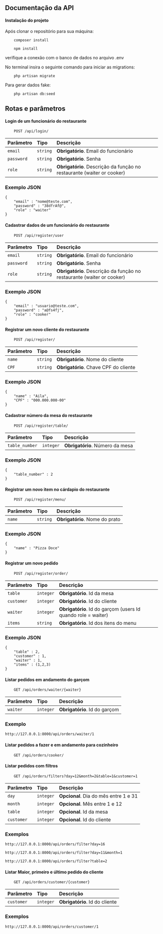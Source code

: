 
## Documentação da API

#### Instalação do projeto

Após clonar o repositório para sua máquina: 

```
    composer install
    
    npm install

```
verifique a conexão com o banco de dados no arquivo .env

No terminal insira o seguinte comando para iniciar as migrations:

```
    php artisan migrate
```
Para gerar dados fake:

```
    php artisan db:seed
```

## Rotas e parâmetros

#### Login de um funcionário do restaurante

```
    POST /api/login/
```

| Parâmetro   | Tipo       | Descrição                           |
| :---------- | :--------- | :---------------------------------- |
| `email` | `string` | **Obrigatório**. Email do funcionário |
| `password`  | `string` | **Obrigatório**. Senha |
| `role`  | `string` | **Obrigatório**. Descrição da função no restaurante (waiter or cooker) |

### Exemplo JSON

```
{
    "email" : "nome@teste.com",
    "password" : "38dfrAf@",
    "role" : "waiter"
}
```

#### Cadastrar dados de um funcionário do restaurante

```
    POST /api/register/user
```

| Parâmetro   | Tipo       | Descrição                           |
| :---------- | :--------- | :---------------------------------- |
| `email` | `string` | **Obrigatório**. Email do funcionário |
| `password`  | `string` | **Obrigatório**. Senha |
| `role`  | `string` | **Obrigatório**. Descrição da função no restaurante (waiter or cooker) |

### Exemplo JSON

```
{
    "email" : "usuario@teste.com",
    "password" : "a@fs4fj",
    "role" : "cooker"
}
```

#### Registrar um novo cliente do restaurante

```
    POST /api/register/
```

| Parâmetro   | Tipo       | Descrição                           |
| :---------- | :--------- | :---------------------------------- |
| `name` | `string` | **Obrigatório**. Nome do cliente |
| `CPF`  | `string` | **Obrigatório**. Chave CPF do cliente |

### Exemplo JSON

```
{
    "name" : "Aila",
    "CPF" : "000.000.000-00"
}
```

#### Cadastrar número da mesa do restaurante

```
    POST /api/register/table/
```

| Parâmetro   | Tipo       | Descrição                           |
| :---------- | :--------- | :---------------------------------- |
| `table_number` | `integer` | **Obrigatório**. Número da mesa|

### Exemplo JSON

```
{
    "table_number" : 2
}
```

#### Registrar um novo item no cárdapio do restaurante

```
    POST /api/register/menu/
```

| Parâmetro   | Tipo       | Descrição                           |
| :---------- | :--------- | :---------------------------------- |
| `name` | `string` | **Obrigatório**. Nome do prato |

### Exemplo JSON

```
{
    "name" : "Pizza Doce"
}
```

#### Registrar um novo pedido

```
    POST /api/register/order/
```

| Parâmetro   | Tipo       | Descrição                           |
| :---------- | :--------- | :---------------------------------- |
| `table` | `integer` | **Obrigatório**. Id da mesa |
| `customer` | `integer` | **Obrigatório**. Id do cliente |
| `waiter` | `integer` | **Obrigatório**. Id do garçom (users Id quando role = waiter) |
| `items` | `string` | **Obrigatório**. Id dos itens do menu |


### Exemplo JSON

```
{
    "table" : 2,
    "customer" : 1,
    "waiter" : 1,
    "items" : (1,2,3)
}
```

#### Listar pedidos em andamento do garçom

```
    GET /api/orders/waiter/{waiter}
```

| Parâmetro   | Tipo       | Descrição                           |
| :---------- | :--------- | :---------------------------------- |
| `waiter` | `integer` | **Obrigatório**. Id do garçom |

### Exemplo

```
http://127.0.0.1:8000/api/orders/waiter/1
```


#### Listar pedidos a fazer e em andamento para cozinheiro

```
    GET /api/orders/cooker/
```


#### Listar pedidos com filtros

```
    GET /api/orders/filters?day=12&month=2&table=1&customer=1
```

| Parâmetro   | Tipo       | Descrição                           |
| :---------- | :--------- | :---------------------------------- |
| `day` | `integer` | **Opcional**. Dia do mês entre 1 e 31 |
| `month` | `integer` | **Opcional**. Mês entre 1 e 12 |
| `table` | `integer` | **Opcional**. Id da mesa |
| `customer` | `integer` | **Opcional**. Id do cliente |

### Exemplos

```
http://127.0.0.1:8000/api/orders/filter?day=16

http://127.0.0.1:8000/api/orders/filter?day=11&month=1

http://127.0.0.1:8000/api/orders/filter?table=2
```

#### Listar Maior, primeiro e último pedido do cliente

```
    GET /api/orders/customer/{customer}
```

| Parâmetro   | Tipo       | Descrição                           |
| :---------- | :--------- | :---------------------------------- |
| `customer` | `integer` | **Obrigatório**. Id do cliente |

### Exemplos

```
http://127.0.0.1:8000/api/orders/customer/1

```

